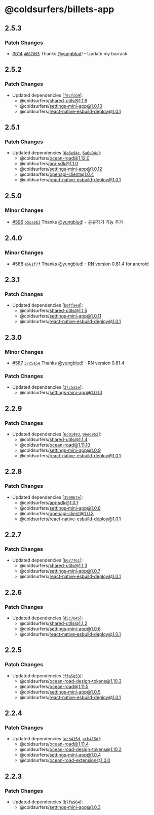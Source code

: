 # @coldsurfers/billets-app

## 2.5.3

### Patch Changes

- [#614](https://github.com/coldsurfers/surfers-root/pull/614) [`4687095`](https://github.com/coldsurfers/surfers-root/commit/46870959bc5ac575c5230c5442e9232c90ebe044) Thanks [@yungblud](https://github.com/yungblud)! - Update my barrack

## 2.5.2

### Patch Changes

- Updated dependencies [[`f0cfcb9`](https://github.com/coldsurfers/surfers-root/commit/f0cfcb96d5b499b7ea198f307b1bc405c9393d01)]:
  - @coldsurfers/shared-utils@1.1.6
  - @coldsurfers/settings-mini-app@1.0.13
  - @coldsurfers/react-native-esbuild-deploy@1.0.1

## 2.5.1

### Patch Changes

- Updated dependencies [[`6a6e94c`](https://github.com/coldsurfers/surfers-root/commit/6a6e94c8051cecfbaa55eadce75ed4711bac6580), [`6a6e94c`](https://github.com/coldsurfers/surfers-root/commit/6a6e94c8051cecfbaa55eadce75ed4711bac6580)]:
  - @coldsurfers/ocean-road@1.12.0
  - @coldsurfers/api-sdk@1.1.0
  - @coldsurfers/settings-mini-app@1.0.12
  - @coldsurfers/openapi-client@1.0.4
  - @coldsurfers/react-native-esbuild-deploy@1.0.1

## 2.5.0

### Minor Changes

- [#596](https://github.com/coldsurfers/surfers-root/pull/596) [`b5cab63`](https://github.com/coldsurfers/surfers-root/commit/b5cab6302e0e534c63ac81d36742befaf53cb66d) Thanks [@yungblud](https://github.com/yungblud)! - 공유하기 기능 추가

## 2.4.0

### Minor Changes

- [#588](https://github.com/coldsurfers/surfers-root/pull/588) [`e561f7f`](https://github.com/coldsurfers/surfers-root/commit/e561f7f6eebaaef054881843d895c34a38d47780) Thanks [@yungblud](https://github.com/yungblud)! - RN version 0.81.4 for android

## 2.3.1

### Patch Changes

- Updated dependencies [[`b0ffaed`](https://github.com/coldsurfers/surfers-root/commit/b0ffaeded1c27602e2ba2599f96fb84e912ef41c)]:
  - @coldsurfers/shared-utils@1.1.5
  - @coldsurfers/settings-mini-app@1.0.11
  - @coldsurfers/react-native-esbuild-deploy@1.0.1

## 2.3.0

### Minor Changes

- [#587](https://github.com/coldsurfers/surfers-root/pull/587) [`37c5a5e`](https://github.com/coldsurfers/surfers-root/commit/37c5a5efea53c7567f86717838cc6ff1c04a9a10) Thanks [@yungblud](https://github.com/yungblud)! - RN version 0.81.4

### Patch Changes

- Updated dependencies [[`37c5a5e`](https://github.com/coldsurfers/surfers-root/commit/37c5a5efea53c7567f86717838cc6ff1c04a9a10)]:
  - @coldsurfers/settings-mini-app@1.0.10

## 2.2.9

### Patch Changes

- Updated dependencies [[`6c01493`](https://github.com/coldsurfers/surfers-root/commit/6c0149357f0ca8c34d43e4a5b98476c5616adc03), [`06e6952`](https://github.com/coldsurfers/surfers-root/commit/06e69527a81dd299037bf58b6cbba8daa564f7bf)]:
  - @coldsurfers/shared-utils@1.1.4
  - @coldsurfers/ocean-road@1.11.10
  - @coldsurfers/settings-mini-app@1.0.9
  - @coldsurfers/react-native-esbuild-deploy@1.0.1

## 2.2.8

### Patch Changes

- Updated dependencies [[`350067e`](https://github.com/coldsurfers/surfers-root/commit/350067ebf86a320e8d3a1e5d0223ee4a4f9759af)]:
  - @coldsurfers/api-sdk@1.0.1
  - @coldsurfers/settings-mini-app@1.0.8
  - @coldsurfers/openapi-client@1.0.3
  - @coldsurfers/react-native-esbuild-deploy@1.0.1

## 2.2.7

### Patch Changes

- Updated dependencies [[`b677761`](https://github.com/coldsurfers/surfers-root/commit/b67776103d8e893fbf4f5aa9a1a78ea0daf74b59)]:
  - @coldsurfers/shared-utils@1.1.3
  - @coldsurfers/settings-mini-app@1.0.7
  - @coldsurfers/react-native-esbuild-deploy@1.0.1

## 2.2.6

### Patch Changes

- Updated dependencies [[`d5c7645`](https://github.com/coldsurfers/surfers-root/commit/d5c7645d71ae509ebfe1dfcbe90ee600cbbc57b0)]:
  - @coldsurfers/shared-utils@1.1.2
  - @coldsurfers/settings-mini-app@1.0.6
  - @coldsurfers/react-native-esbuild-deploy@1.0.1

## 2.2.5

### Patch Changes

- Updated dependencies [[`ffa5e53`](https://github.com/coldsurfers/surfers-root/commit/ffa5e536820d303eaa2103b68f6ddc6f088c5885)]:
  - @coldsurfers/ocean-road-design-tokens@1.10.3
  - @coldsurfers/ocean-road@1.11.5
  - @coldsurfers/settings-mini-app@1.0.5
  - @coldsurfers/react-native-esbuild-deploy@1.0.1

## 2.2.4

### Patch Changes

- Updated dependencies [[`ecb415d`](https://github.com/coldsurfers/surfers-root/commit/ecb415da7ed8ee8844ee7df7f287593df24e6e53), [`ecb415d`](https://github.com/coldsurfers/surfers-root/commit/ecb415da7ed8ee8844ee7df7f287593df24e6e53)]:
  - @coldsurfers/ocean-road@1.11.4
  - @coldsurfers/ocean-road-design-tokens@1.10.2
  - @coldsurfers/settings-mini-app@1.0.4
  - @coldsurfers/ocean-road-extension@1.0.0

## 2.2.3

### Patch Changes

- Updated dependencies [[`b7fe964`](https://github.com/coldsurfers/surfers-root/commit/b7fe9646b1ee32a1a4427b12e39520d47a8c03a9)]:
  - @coldsurfers/settings-mini-app@1.0.3
